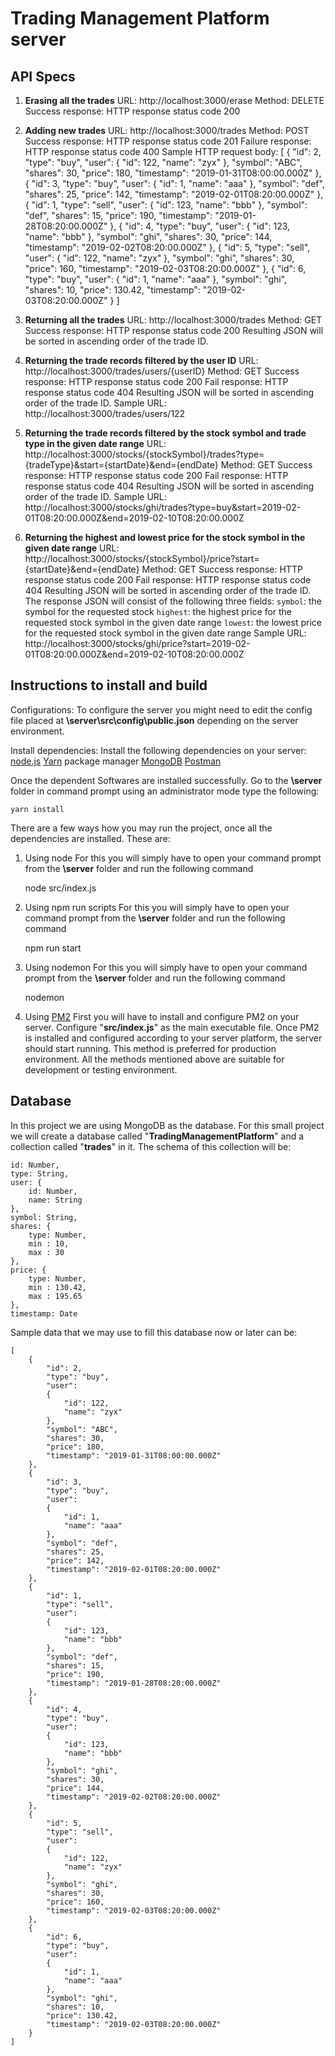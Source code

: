 # Trading Management Platform server


## API Specs

 1. **Erasing all the trades**
    URL: http://localhost:3000/erase
    Method: DELETE
    Success response: HTTP response status code 200
    
    
 2. **Adding new trades**
    URL: http://localhost:3000/trades
    Method: POST
    Success response: HTTP response status code 201
    Failure response: HTTP response status code 400
    Sample HTTP request body:
    [
        {
            "id": 2,
            "type": "buy",
            "user":
            {
                "id": 122,
                "name": "zyx"
            },
            "symbol": "ABC",
            "shares": 30,
            "price": 180,
            "timestamp": "2019-01-31T08:00:00.000Z"
        },
        {
            "id": 3,
            "type": "buy",
            "user":
            {
                "id": 1,
                "name": "aaa"
            },
            "symbol": "def",
            "shares": 25,
            "price": 142,
            "timestamp": "2019-02-01T08:20:00.000Z"
        },
        {
            "id": 1,
            "type": "sell",
            "user":
            {
                "id": 123,
                "name": "bbb"
            },
            "symbol": "def",
            "shares": 15,
            "price": 190,
            "timestamp": "2019-01-28T08:20:00.000Z"
        },
        {
            "id": 4,
            "type": "buy",
            "user":
            {
                "id": 123,
                "name": "bbb"
            },
            "symbol": "ghi",
            "shares": 30,
            "price": 144,
            "timestamp": "2019-02-02T08:20:00.000Z"
        },
        {
            "id": 5,
            "type": "sell",
            "user":
            {
                "id": 122,
                "name": "zyx"
            },
            "symbol": "ghi",
            "shares": 30,
            "price": 160,
            "timestamp": "2019-02-03T08:20:00.000Z"
        },
        {
            "id": 6,
            "type": "buy",
            "user":
            {
                "id": 1,
                "name": "aaa"
            },
            "symbol": "ghi",
            "shares": 10,
            "price": 130.42,
            "timestamp": "2019-02-03T08:20:00.000Z"
        }
    ]
    
 3. **Returning all the trades**
    URL: http://localhost:3000/trades
    Method: GET
    Success response: HTTP response status code 200
    Resulting JSON will be sorted in ascending order of the trade ID.
    
 4. **Returning the trade records filtered by the user ID**
    URL: http://localhost:3000/trades/users/{userID}
    Method: GET
    Success response: HTTP response status code 200
    Fail response: HTTP response status code 404
    Resulting JSON will be sorted in ascending order of the trade ID.
    Sample URL: http://localhost:3000/trades/users/122
    
 5. **Returning the trade records filtered by the stock symbol and trade
    type in the given date range**
    URL: http://localhost:3000/stocks/{stockSymbol}/trades?type={tradeType}&start={startDate}&end={endDate}
    Method: GET
    Success response: HTTP response status code 200
    Fail response: HTTP response status code 404
    Resulting JSON will be sorted in ascending order of the trade ID.
    Sample URL: http://localhost:3000/stocks/ghi/trades?type=buy&start=2019-02-01T08:20:00.000Z&end=2019-02-10T08:20:00.000Z
    
 6. **Returning the highest and lowest price for the stock symbol in the
    given date range**
    URL: http://localhost:3000/stocks/{stockSymbol}/price?start={startDate}&end={endDate}
    Method: GET
    Success response: HTTP response status code 200
    Fail response: HTTP response status code 404
    Resulting JSON will be sorted in ascending order of the trade ID.
    The response JSON will consist of the following three fields: 
	`symbol`: the symbol for the requested stock 
	`highest`: the highest price for the requested stock symbol in the given date range 
	`lowest`: the lowest price for the requested stock symbol in the given date range
    Sample URL: http://localhost:3000/stocks/ghi/price?start=2019-02-01T08:20:00.000Z&end=2019-02-10T08:20:00.000Z
    

## Instructions to install and build

Configurations:
To configure the server you might need to edit the config file placed at **\server\src\config\public.json** depending on the server environment. 

Install dependencies:
Install the following dependencies on your server:
 [node.js](https://nodejs.org/en/) 
 [Yarn](https://yarnpkg.com/en/) package manager
 [MongoDB](https://www.mongodb.com/)
 [Postman](https://www.getpostman.com/)
 
 Once the dependent Softwares are installed successfully. Go to the **\server** folder in command prompt using an administrator mode type the following:

    yarn install
There are a few ways how you may run the project, once all the dependencies are installed. These are:

 1. Using node
 For this you will simply have to open your command prompt from the 
 **\server** folder and run the following command
 

    node src/index.js

 3. Using npm run scripts
 For this you will simply have to open your command prompt from the 
 **\server** folder and run the following command

    npm run start

 3. Using nodemon
 For this you will simply have to open your command prompt from the 
 **\server** folder and run the following command
 

    nodemon

 4. Using [PM2](http://pm2.keymetrics.io/) 
 First you will have to install and configure PM2 on your server. Configure "**src/index.js**" as the main executable file. Once PM2 is installed and configured according to your server platform, the server should start running.
 This method is preferred for production environment. All the methods mentioned above are suitable for development or testing environment. 

 
## Database

In this project we are using MongoDB as the database. 
For this small project we will create a database called "**TradingManagementPlatform**" and a collection called "**trades**" in it. 
The schema of this collection will be: 

    id: Number,
    type: String,
    user: {
		id: Number,
		name: String
	},
	symbol: String,
    shares: {
        type: Number,
        min : 10,
        max : 30
    },
    price: {
        type: Number,
        min : 130.42,
        max : 195.65
    },
    timestamp: Date

Sample data that we may use to fill this database now or later can be: 

    [
        {
            "id": 2,
            "type": "buy",
            "user":
            {
                "id": 122,
                "name": "zyx"
            },
            "symbol": "ABC",
            "shares": 30,
            "price": 180,
            "timestamp": "2019-01-31T08:00:00.000Z"
        },
        {
            "id": 3,
            "type": "buy",
            "user":
            {
                "id": 1,
                "name": "aaa"
            },
            "symbol": "def",
            "shares": 25,
            "price": 142,
            "timestamp": "2019-02-01T08:20:00.000Z"
        },
        {
            "id": 1,
            "type": "sell",
            "user":
            {
                "id": 123,
                "name": "bbb"
            },
            "symbol": "def",
            "shares": 15,
            "price": 190,
            "timestamp": "2019-01-28T08:20:00.000Z"
        },
        {
            "id": 4,
            "type": "buy",
            "user":
            {
                "id": 123,
                "name": "bbb"
            },
            "symbol": "ghi",
            "shares": 30,
            "price": 144,
            "timestamp": "2019-02-02T08:20:00.000Z"
        },
        {
            "id": 5,
            "type": "sell",
            "user":
            {
                "id": 122,
                "name": "zyx"
            },
            "symbol": "ghi",
            "shares": 30,
            "price": 160,
            "timestamp": "2019-02-03T08:20:00.000Z"
        },
        {
            "id": 6,
            "type": "buy",
            "user":
            {
                "id": 1,
                "name": "aaa"
            },
            "symbol": "ghi",
            "shares": 10,
            "price": 130.42,
            "timestamp": "2019-02-03T08:20:00.000Z"
        }
    ]
